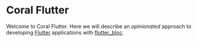 # Coral Flutter

Welcome to Coral Flutter. Here we will describe an *opinionated* approach to developing [Flutter](https://docs.flutter.dev/) applications with [flutter_bloc](https://pub.dev/packages/flutter_bloc).
